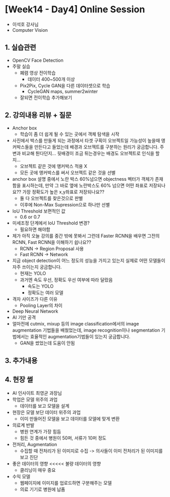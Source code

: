 # [Week14 - Day4] Online Session
  - 이석호 강사님
  - Computer Vision

## 1. 실습관련
  - OpenCV Face Detection
  - 주말 실습
    - 폐렴 영상 전이학습
      - 데이터 400~500개 이상
    - Pix2Pix, Cycle GAN을 다른 데이터셋으로 학습
      - CycleGAN maps, summer2winter
    - 잘되면 전이학습 추가해보기

## 2. 강의내용 리뷰 + 질문
  - Anchor box
    - 학습이 좀 더 쉽게 될 수 있는 곳에서 객체 탐색을 시작
  - 사진에서 박스를 만들게 되는 과정에서 타겟 구획이 오브젝트일 가능성이 높을때 앵커박스들을 만든다고 들었는데 배경과 오브젝트를 구분하는 원리가 궁금합니다. 주변과 비교해 튄다던지... 뒷배경이 조금 튀는경우는 배경도 오브젝트로 인식을 할지...
    - 오브젝트 같은 것에 앵커박스 적용 X
    - 모든 곳에 앵커박스를 써서 오브젝트 같은 것을 선별
  - anchor box 설명 중에서 노란 박스 60%넘으면 objectness 벡터가 객체가 존재함을 표시하는데, 만약 그 바로 옆에 노란박스도 60% 넘으면 어떤 좌표로 저장되나요?? 가장 정확도가 높은 x,y좌표로 저장되나요??
    - 둘 다 오브젝트를 찾은것으로 판별
    - 이후에 Non-Max Supression으로 하나만 선별
  - IoU Threshold 보편적인 값
    - 0.6 or 0.7
  - 미세조정 단계에서 IoU Threshold 변경?
    - 필요하면 해야함
  - 제가 아직 오늘 강의를 중간 밖에 못봐서 그런데 Faster RCNN을 배우면 그전의 RCNN, Fast RCNN을 이해하기 쉽나요??
    - RCNN -> Region Proposal 사용
    - Fast RCNN -> Network
  - 지금 object detection이 어느 정도의 성능을 가지고 있는지 실제로 어떤 모델들이 자주 쓰이는지 궁금합니다.
    - 현재는 YOLO
    - 과거엔 속도 우선, 정확도 우선 여부에 따라 달랐음
      - 속도는 YOLO
      - 정확도는 여러 모델
  - 격자 사이즈가 다른 이유
    - Pooling Layer의 차이
  - Deep Neural Network
  - AI 기만 공격
  - 얼마전에 cutmix, mixup 등의 image classification에서의 image augmentation 기법들을 배웠었는데, image recognition이나 segmentation 기법에서는 효율적인 augmentation기법들이 있는지 궁금합니다.
    - GAN을 썼었는데 도움이 안됨
  
## 3. 추가내용


## 4. 현장 썰
  - AI 인사이트 최영균 과장님
  - 학업은 모델 위주의 과업
    - 데이터를 보고 모델을 설계
  - 현장은 모델 보단 데이터 위주의 과업
    - 이미 만들어진 모델을 보고 데이터를 모델에 맞게 변환
  - 의료계 반발
    - 병원 연계가 가장 힘듬
    - 힘든 것 중에서 병원이 50퍼, 서류가 10퍼 정도
  - 전처리, Augmentation
    - 수집할 때 전처리가 된 이미지로 수집 -> 의사들이 이미 전처리가 된 이미지를 보고 진단
  - 좋은 데이터의 영향 <<<<< 불량 데이터의 영향
    - 클리닝이 매우 중요
  - 수익 모델
    - 웹페이지에 이미지를 업로드하면 구분해주는 모델
    - 의료 기기로 병원에 납품
